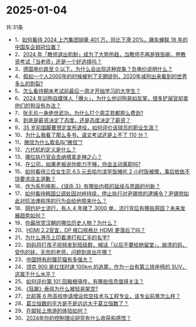 # 2025-01-04
共:31条
- 1、[如何看待 2024 上汽集团销量 401 万，同比下滑 20%，痛失蝉联 18 年的中国车企销冠位置？](https://www.zhihu.com/question/8442831125)
- 2、[2024 年「教师退出机制」成为了大势所趋，当教师不再是铁饭碗，卷教资考试「当老师」还是一个好选择吗？](https://www.zhihu.com/question/8535187820)
- 3、[德国电价跌至 0 以下，为什么会出现这种现象？负电价说明什么？](https://www.zhihu.com/question/8616317738)
- 4、[假如一个人2000年的时候被判了无期徒刑，2020年减刑出来看到的世界多么的割裂?](https://www.zhihu.com/question/8266618208)
- 5、[怎么看待期末考试前最后一周才开始学习的大学生？](https://www.zhihu.com/question/8342765707)
- 6、[2024 年训狗自媒体人「爆火」，为什么他训狗易如反掌，很多铲屎官却拿他们的狗没有办法？](https://www.zhihu.com/question/6844097120)
- 7、[张无忌一身绝世武功，为什么打个周芷若都那么费劲?](https://www.zhihu.com/question/8030921689)
- 8、[到底是薪资决定了态度，还是态度决定了薪资？](https://www.zhihu.com/question/8552961869)
- 9、[35 岁前国脚曹赟定宣布退役，如何评价该球员的职业生涯？](https://www.zhihu.com/question/8349404594)
- 10、[为什么我看了那么多书，语文考试还是上不了 110 分？](https://www.zhihu.com/question/8105145306)
- 11、[微信为什么取名叫“微信”?](https://www.zhihu.com/question/21729048)
- 12、[六代机的定义是什么？](https://www.zhihu.com/question/8442016138)
- 13、[哪位执行官会去纳塔拿走神之心？](https://www.zhihu.com/question/8462494965)
- 14、[在公司，如果老板说你能力不够，你会主动离职吗?](https://www.zhihu.com/question/8505644733)
- 15、[如何看待三位女生花 6.5 元去哈尔滨早饭摊吃 2 小时饭被撵，事后依依不饶要求店主道歉？](https://www.zhihu.com/question/8547979881)
- 16、[作为系列电影，《误杀 3》有哪些内核的延续与思路的创新？](https://www.zhihu.com/question/8522627137)
- 17、[如何看待韩国公调处因对峙持续，停止执行对尹锡悦的逮捕令？尹锡悦如此对抗法律程序的行为会给他带来什么？](https://www.zhihu.com/question/8595217556)
- 18、[网约护士流行，有人 4 年接了 3000 单，流行背后有哪些原因？未来发展趋势如何？](https://www.zhihu.com/question/8448651433)
- 19、[你最欣赏汉朝的哪位历史人物？为什么？](https://www.zhihu.com/question/582668952)
- 20、[HDMI 2.2官宣，DP 接口规格比 HDMI 更落后了吗？](https://www.zhihu.com/question/8537991988)
- 21、[为什么港币上印着渣打和汇丰的名字?](https://www.zhihu.com/question/622711945)
- 22、[妈妈将打孩子视频发到班级群，喊话「以后不要给她留堂」，崩溃的妈，受伤的娃，无奈的老师，问题到底出在哪？](https://www.zhihu.com/question/8425015279)
- 23、[中国特有的狸花猫有多强大？](https://www.zhihu.com/question/423321345)
- 24、[领克 900 能扛住时速 100km 的追尾，作为一台有第三排座椅的 SUV，这属于什么水平？](https://www.zhihu.com/question/8630472800)
- 25、[如何评价第 101 回箱根驿传，有哪些信息值得关注？](https://www.zhihu.com/question/8515237179)
- 26、[《狂飙》泰叔为什么被轻易架空?](https://www.zhihu.com/question/582884066)
- 27、[北航等 6 所高校申请增设低空技术与工程专业，该专业前景怎么样？](https://www.zhihu.com/question/8298528656)
- 28、[葛立恒数的平方是不是远远大于葛立恒数了？](https://www.zhihu.com/question/571668734)
- 29、[在邮轮上旅游的体验如何？](https://www.zhihu.com/question/643857992)
- 30、[2024年你的控制理论研究有什么收获和感悟？](https://www.zhihu.com/question/5826356735)